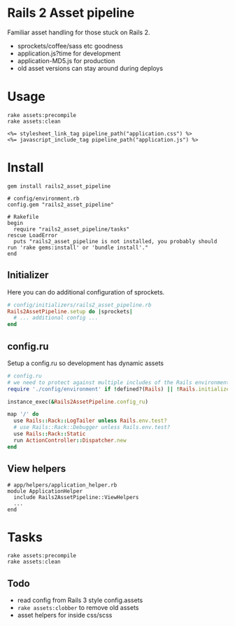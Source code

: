 # Rails 2 Asset pipeline

Familiar asset handling for those stuck on Rails 2.

 - sprockets/coffee/sass etc goodness
 - application.js?time for development
 - application-MD5.js for production
 - old asset versions can stay around during deploys

# Usage

```
rake assets:precompile
rake assets:clean
```

```Erb
<%= stylesheet_link_tag pipeline_path("application.css") %>
<%= javascript_include_tag pipeline_path("application.js") %>
```


# Install

    gem install rails2_asset_pipeline

    # config/environment.rb
    config.gem "rails2_asset_pipeline"

    # Rakefile
    begin
      require "rails2_asset_pipeline/tasks"
    rescue LoadError
      puts "rails2_asset_pipeline is not installed, you probably should run 'rake gems:install' or 'bundle install'."
    end

## Initializer
Here you can do additional configuration of sprockets.

```Ruby
# config/initializers/rails2_asset_pipeline.rb
Rails2AssetPipeline.setup do |sprockets|
  # ... additional config ...
end
```

## config.ru
Setup a config.ru so development has dynamic assets

```Ruby
# config.ru
# we need to protect against multiple includes of the Rails environment (trust me)
require './config/environment' if !defined?(Rails) || !Rails.initialized?

instance_exec(&Rails2AssetPipeline.config_ru)

map '/' do
  use Rails::Rack::LogTailer unless Rails.env.test?
  # use Rails::Rack::Debugger unless Rails.env.test?
  use Rails::Rack::Static
  run ActionController::Dispatcher.new
end
```

## View helpers
```
# app/helpers/application_helper.rb
module ApplicationHelper
  include Rails2AssetPipeline::ViewHelpers
  ...
end
```


# Tasks

    rake assets:precompile
    rake assets:clean

## Todo
 - read config from Rails 3 style config.assets
 - `rake assets:clobber` to remove old assets
 - asset helpers for inside css/scss
